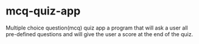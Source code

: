 # mcq-quiz-app
Multiple choice question(mcq) quiz app a program that will ask a user all pre-defined questions and will give the user a score at the end of the quiz. 

